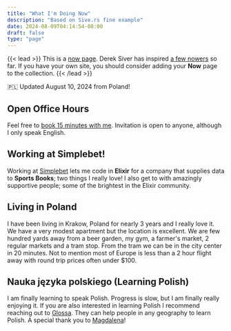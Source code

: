 ```yaml
---
title: "What I'm Doing Now"
description: "Based on Sive.rs fine example"
date: 2024-08-09T04:14:54-08:00
draft: false
type: "page"
---
```


{{< lead >}}
This is a [now page](https://nownownow.com/about). Derek Siver has inspired [a few nowers](https://nownownow.com/) so far. If you have your own site, you should consider adding your **Now** page to the collection.
{{< /lead >}}

:poland: Updated August 10, 2024 from Poland!

## Open Office Hours

Feel free to [book 15 minutes with me](https://fantastical.app/sprytna/open-office). Invitation is open to anyone, although I only speak English. 

## Working at Simplebet!

Working at [Simplebet](https://www.simplebet.ai/) lets me code in **Elixir** for a company that supplies data to **Sports Books**; two things I really love! I also get to with amazingly supportive people; some of the brightest in the Elixir community.

## Living in Poland

I have been living in Krakow, Poland for nearly 3 years and I really love it. We have a very modest apartment but the location is excellent. We are few hundred yards away from a beer garden, my gym, a farmer's market, 2 regular markets and a tram stop. From the tram we can be in the city center in 20 minutes. Not to mention most of Europe is less than a 2 hour flight away with round trip prices often under $100.

## Nauka języka polskiego (Learning Polish)

I am finally learning to speak Polish. Progress is slow, but I am finally really enjoying it. If you are also interested in learning Polish I recommend reaching out to [Glossa](https://e-polish.eu/polish-for-foreigners). They can help people in any geography to learn Polish. A special thank you to [Magdalena](https://e-polish.eu/en/polish_teachers_online/magdalena_wygladacz)!

